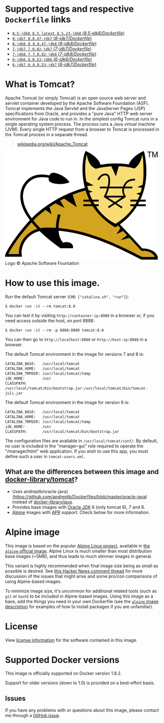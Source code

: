 # Supported tags and respective `Dockerfile` links

- [`8.5-jdk8`, `8.5`, `latest`, `8.5.23-jdk8` (*8.5-jdk8/Dockerfile*)](https://github.com/andreptb/Dockerfiles/blob/master/tomcat/8.5-jdk8/Dockerfile)
- [`8-jdk7`, `8.0.47-jdk7` (*8-jdk7/Dockerfile*)](https://github.com/andreptb/Dockerfiles/blob/master/tomcat/8-jdk7/Dockerfile)
- [`8-jdk8`, `8`, `8.0.47-jdk8` (*8-jdk8/Dockerfile*)](https://github.com/andreptb/Dockerfiles/blob/master/tomcat/8-jdk8/Dockerfile)
- [`7-jdk7`, `7.0.82-jdk7` (*7-jdk7/Dockerfile*)](https://github.com/andreptb/Dockerfiles/blob/master/tomcat/7-jdk7/Dockerfile)
- [`7-jdk8`, `7`, `7.0.82-jdk8` (*7-jdk8/Dockerfile*)](https://github.com/andreptb/Dockerfiles/blob/master/tomcat/7-jdk8/Dockerfile)
- [`6-jdk6`, `6.0.53-jdk6` (*6-jdk6/Dockerfile*)](https://github.com/andreptb/Dockerfiles/blob/master/tomcat/6-jdk6/Dockerfile)
- [`6-jdk7`, `6`, `6.0.53-jdk7` (*6-jdk7/Dockerfile*)](https://github.com/andreptb/Dockerfiles/blob/master/tomcat/6-jdk7/Dockerfile)

# What is Tomcat?

Apache Tomcat (or simply Tomcat) is an open source web server and servlet container developed by the Apache Software Foundation (ASF). Tomcat implements the Java Servlet and the JavaServer Pages (JSP) specifications from Oracle, and provides a "pure Java" HTTP web server environment for Java code to run in. In the simplest config Tomcat runs in a single operating system process. The process runs a Java virtual machine (JVM). Every single HTTP request from a browser to Tomcat is processed in the Tomcat process in a separate thread.

> [wikipedia.org/wiki/Apache_Tomcat](https://en.wikipedia.org/wiki/Apache_Tomcat)

![logo](https://raw.githubusercontent.com/docker-library/docs/master/tomcat/logo.png)Logo &copy; Apache Software Fountation

# How to use this image.

Run the default Tomcat server (`CMD ["catalina.sh", "run"]`):

```console
$ docker run -it --rm tomcat:8.0
```

You can test it by visiting `http://container-ip:8080` in a browser or, if you need access outside the host, on port 8888:

```console
$ docker run -it --rm -p 8888:8080 tomcat:8.0
```

You can then go to `http://localhost:8888` or `http://host-ip:8888` in a browser.

The default Tomcat environment in the image for versions 7 and 8 is:

	CATALINA_BASE:   /usr/local/tomcat
	CATALINA_HOME:   /usr/local/tomcat
	CATALINA_TMPDIR: /usr/local/tomcat/temp
	jdk_HOME:        /usr
	CLASSPATH:       /usr/local/tomcat/bin/bootstrap.jar:/usr/local/tomcat/bin/tomcat-juli.jar

The default Tomcat environment in the image for version 6 is:

	CATALINA_BASE:   /usr/local/tomcat
	CATALINA_HOME:   /usr/local/tomcat
	CATALINA_TMPDIR: /usr/local/tomcat/temp
	jdk_HOME:        /usr
	CLASSPATH:       /usr/local/tomcat/bin/bootstrap.jar

The configuration files are available in `/usr/local/tomcat/conf/`. By default, no user is included in the "manager-gui" role required to operate the "/manager/html" web application. If you wish to use this app, you must define such a user in `tomcat-users.xml`.

## What are the differences between this image and [docker-library/tomcat](https://github.com/docker-library/tomcat)?

* Uses andreptb/oracle-java](https://github.com/andreptb/Dockerfiles/blob/master/oracle-java) instead of [docker-library/java](https://github.com/docker-library/java).
* Provides base images with [Oracle JDK](http://www.oracle.com/technetwork/pt/java/javase/downloads/index.html) 6 (only tomcat 6), 7 and 8.
* [Alpine](http://alpinelinux.org) images with [APR](https://apr.apache.org/) support. Check below for more information.

# Alpine image

This image is based on the popular [Alpine Linux project](http://alpinelinux.org), available in [the `alpine` official image](https://hub.docker.com/_/alpine). Alpine Linux is much smaller than most distribution base images (~5MB), and thus leads to much slimmer images in general.

This variant is highly recommended when final image size being as small as possible is desired. See [this Hacker News comment thread](https://news.ycombinator.com/item?id=10782897) for more discussion of the issues that might arise and some pro/con comparisons of using Alpine-based images.

To minimize image size, it's uncommon for additional related tools (such as `git` or `bash`) to be included in Alpine-based images. Using this image as a base, add the things you need in your own Dockerfile (see the [`alpine` image description](https://hub.docker.com/_/alpine/) for examples of how to install packages if you are unfamiliar).

# License

View [license information](https://www.apache.org/licenses/LICENSE-2.0) for the software contained in this image.

# Supported Docker versions

This image is officially supported on Docker version 1.8.2.

Support for older versions (down to 1.0) is provided on a best-effort basis.

## Issues

If you have any problems with or questions about this image, please contact me through a [GitHub issue](https://github.com/andreptb/Dockerfiles/issues).
